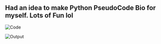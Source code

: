 ## Had an idea to make Python PseudoCode Bio for myself. Lots of Fun lol

![Code](https://github.com/user-attachments/assets/e13f5eb8-23f2-4300-9934-7f4e046b1bb9)

![Output](https://github.com/user-attachments/assets/16b95601-e210-48fa-816b-43fd6f59bb5d)
